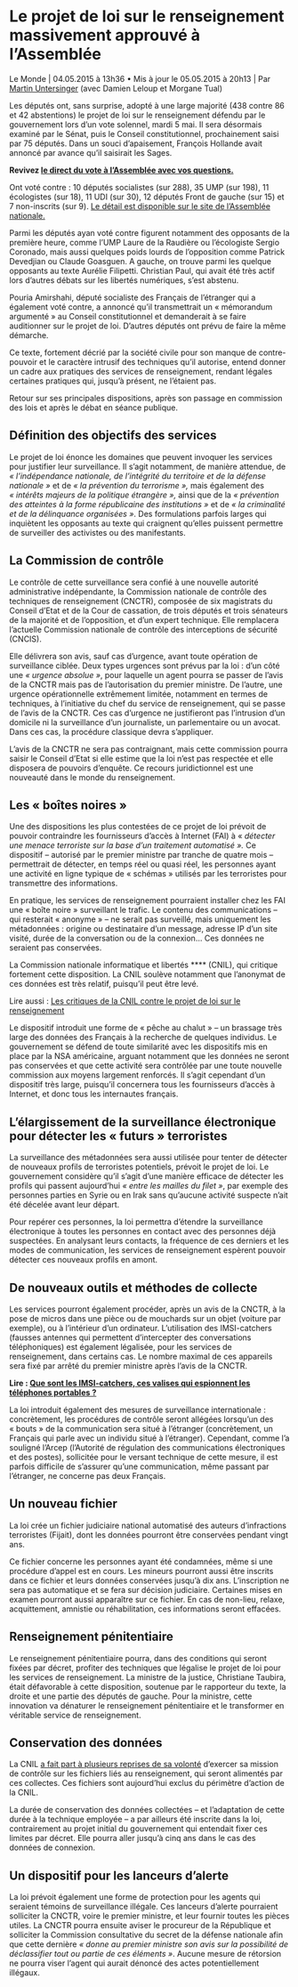 # Le projet de loi sur le renseignement massivement approuvé à l’Assemblée

Le Monde | 04.05.2015 à 13h36 • Mis à jour le 05.05.2015 à 20h13 | Par [Martin Untersinger] (avec Damien Leloup et Morgane Tual)

Les députés ont, sans surprise, adopté à une large majorité (438 contre 86 et 42 abstentions) le projet de loi sur le renseignement défendu par le gouvernement lors d’un vote solennel, mardi 5 mai. Il sera désormais examiné par le Sénat, puis le Conseil constitutionnel, prochainement saisi par 75 députés. Dans un souci d’apaisement, François Hollande avait annoncé par avance qu’il saisirait les Sages.

**Revivez [le direct du vote à l’Assemblée avec vos questions.]**

Ont voté contre : 10 députés socialistes (sur 288), 35 UMP (sur 198), 11 écologistes (sur 18), 11 UDI (sur 30), 12 députés Front de gauche (sur 15) et 7 non-inscrits (sur 9). [Le détail est disponible sur le site de l’Assemblée nationale.]

Parmi les députés ayan voté contre figurent notamment des opposants de la première heure, comme l’UMP Laure de la Raudière ou l’écologiste Sergio Coronado, mais aussi quelques poids lourds de l’opposition comme Patrick Devedjian ou Claude Goasguen. A gauche, on trouve parmi les quelque opposants au texte Aurélie Filipetti. Christian Paul, qui avait été très actif lors d’autres débats sur les libertés numériques, s’est abstenu.

Pouria Amirshahi, député socialiste des Français de l’étranger qui a également voté contre, a annoncé qu’il transmettrait un « mémorandum argumenté » au Conseil constitutionnel et demanderait à se faire auditionner sur le projet de loi. D’autres députés ont prévu de faire la même démarche.

Ce texte, fortement décrié par la société civile pour son manque de contre-pouvoir et le caractère intrusif des techniques qu’il autorise, entend donner un cadre aux pratiques des services de renseignement, rendant légales certaines pratiques qui, jusqu’à présent, ne l’étaient pas.

Retour sur ses principales dispositions, après son passage en commission des lois et après le débat en séance publique.

## Définition des objectifs des services

Le projet de loi énonce les domaines que peuvent invoquer les services pour justifier leur surveillance. Il s’agit notamment, de manière attendue, de *« l’indépendance nationale, de l’intégrité du territoire et de la défense nationale »* et de *« la prévention du terrorisme »,* mais également des *« intérêts majeurs de la politique étrangère »,* ainsi que de la *« prévention des atteintes à la forme républicaine des institutions »* et de *« la criminalité et de la délinquance organisées »*. Des formulations parfois larges qui inquiètent les opposants au texte qui craignent qu’elles puissent permettre de surveiller des activistes ou des manifestants.

## La Commission de contrôle

Le contrôle de cette surveillance sera confié à une nouvelle autorité administrative indépendante, la Commission nationale de contrôle des techniques de renseignement (CNCTR), composée de six magistrats du Conseil d’Etat et de la Cour de cassation, de trois députés et trois sénateurs de la majorité et de l’opposition, et d’un expert technique. Elle remplacera l’actuelle Commission nationale de contrôle des interceptions de sécurité (CNCIS).

Elle délivrera son avis, sauf cas d’urgence, avant toute opération de surveillance ciblée. Deux types urgences sont prévus par la loi : d’un côté une *« urgence absolue »*, pour laquelle un agent pourra se passer de l’avis de la CNCTR mais pas de l’autorisation du premier ministre. De l’autre, une urgence opérationnelle extrêmement limitée, notamment en termes de techniques, à l’initiative du chef du service de renseignement, qui se passe de l’avis de la CNCTR. Ces cas d’urgence ne justifieront pas l’intrusion d’un domicile ni la surveillance d’un journaliste, un parlementaire ou un avocat. Dans ces cas, la procédure classique devra s’appliquer.

L’avis de la CNCTR ne sera pas contraignant, mais cette commission pourra saisir le Conseil d’Etat si elle estime que la loi n’est pas respectée et elle disposera de pouvoirs d’enquête. Ce recours juridictionnel est une nouveauté dans le monde du renseignement.

## Les « boîtes noires »

Une des dispositions les plus contestées de ce projet de loi prévoit de pouvoir contraindre les fournisseurs d’accès à Internet (FAI) à « *détecter une menace terroriste sur la base d’un traitement automatisé ».* Ce dispositif – autorisé par le premier ministre par tranche de quatre mois – permettrait de détecter, en temps réel ou quasi réel, les personnes ayant une activité en ligne typique de « schémas » utilisés par les terroristes pour transmettre des informations.

En pratique, les services de renseignement pourraient installer chez les FAI une « boîte noire » surveillant le trafic. Le contenu des communications – qui resterait « anonyme » – ne serait pas surveillé, mais uniquement les métadonnées : origine ou destinataire d’un message, adresse IP d’un site visité, durée de la conversation ou de la connexion… Ces données ne seraient pas conservées.

La Commission nationale informatique et libertés **** (CNIL), qui critique fortement cette disposition. La CNIL soulève notamment que l’anonymat de ces données est très relatif, puisqu’il peut être levé.

Lire aussi : [Les critiques de la CNIL contre le projet de loi sur le renseignement]

Le dispositif introduit une forme de « pêche au chalut » – un brassage très large des données des Français à la recherche de quelques individus. Le gouvernement se défend de toute similarité avec les dispositifs mis en place par la NSA américaine, arguant notamment que les données ne seront pas conservées et que cette activité sera contrôlée par une toute nouvelle commission aux moyens largement renforcés. Il s’agit cependant d’un dispositif très large, puisqu’il concernera tous les fournisseurs d’accès à Internet, et donc tous les internautes français.

## L’élargissement de la surveillance électronique pour détecter les « futurs » terroristes

La surveillance des métadonnées sera aussi utilisée pour tenter de détecter de nouveaux profils de terroristes potentiels, prévoit le projet de loi. Le gouvernement considère qu’il s’agit d’une manière efficace de détecter les profils qui passent aujourd’hui *« entre les mailles du filet »*, par exemple des personnes parties en Syrie ou en Irak sans qu’aucune activité suspecte n’ait été décelée avant leur départ.

Pour repérer ces personnes, la loi permettra d’étendre la surveillance électronique à toutes les personnes en contact avec des personnes déjà suspectées. En analysant leurs contacts, la fréquence de ces derniers et les modes de communication, les services de renseignement espèrent pouvoir détecter ces nouveaux profils en amont.

## De nouveaux outils et méthodes de collecte

Les services pourront également procéder, après un avis de la CNCTR, à la pose de micros dans une pièce ou de mouchards sur un objet (voiture par exemple), ou à l’intérieur d’un ordinateur. L’utilisation des IMSI-catchers (fausses antennes qui permettent d’intercepter des conversations téléphoniques) est également légalisée, pour les services de renseignement, dans certains cas. Le nombre maximal de ces appareils sera fixé par arrêté du premier ministre après l’avis de la CNCTR.

**Lire : [Que sont les IMSI-catchers, ces valises qui espionnent les téléphones portables ?]**

La loi introduit également des mesures de surveillance internationale : concrètement, les procédures de contrôle seront allégées lorsqu’un des « bouts » de la communication sera situé à l’étranger (concrètement, un Français qui parle avec un individu situé à l’étranger). Cependant, comme l’a souligné l’Arcep (l’Autorité de régulation des communications électroniques et des postes), sollicitée pour le versant technique de cette mesure, il est parfois difficile de s’assurer qu’une communication, même passant par l’étranger, ne concerne pas deux Français.

## Un nouveau fichier

La loi crée un fichier judiciaire national automatisé des auteurs d’infractions terroristes (Fijait), dont les données pourront être conservées pendant vingt ans.

Ce fichier concerne les personnes ayant été condamnées, même si une procédure d’appel est en cours. Les mineurs pourront aussi être inscrits dans ce fichier et leurs données conservées jusqu’à dix ans. L’inscription ne sera pas automatique et se fera sur décision judiciaire. Certaines mises en examen pourront aussi apparaître sur ce fichier. En cas de non-lieu, relaxe, acquittement, amnistie ou réhabilitation, ces informations seront effacées.

## Renseignement pénitentiaire

Le renseignement pénitentiaire pourra, dans des conditions qui seront fixées par décret, profiter des techniques que légalise le projet de loi pour les services de renseignement. La ministre de la justice, Christiane Taubira, était défavorable à cette disposition, soutenue par le rapporteur du texte, la droite et une partie des députés de gauche. Pour la ministre, cette innovation va dénaturer le renseignement pénitentiaire et le transformer en véritable service de renseignement.

## Conservation des données

La CNIL [a fait part à plusieurs reprises de sa volonté] d’exercer sa mission de contrôle sur les fichiers liés au renseignement, qui seront alimentés par ces collectes. Ces fichiers sont aujourd’hui exclus du périmètre d’action de la CNIL.

La durée de conservation des données collectées – et l’adaptation de cette durée à la technique employée – a par ailleurs été inscrite dans la loi, contrairement au projet initial du gouvernement qui entendait fixer ces limites par décret. Elle pourra aller jusqu’à cinq ans dans le cas des données de connexion.

## Un dispositif pour les lanceurs d’alerte

La loi prévoit également une forme de protection pour les agents qui seraient témoins de surveillance illégale. Ces lanceurs d’alerte pourraient solliciter la CNCTR, voire le premier ministre, et leur fournir toutes les pièces utiles. La CNCTR pourra ensuite aviser le procureur de la République et solliciter la Commission consultative du secret de la défense nationale afin que cette dernière *« donne au premier ministre son avis sur la possibilité de déclassifier tout ou partie de ces éléments »*. Aucune mesure de rétorsion ne pourra viser l’agent qui aurait dénoncé des actes potentiellement illégaux.

  [Martin Untersinger]: file:///journaliste/martin-untersinger/
  [le direct du vote à l’Assemblée avec vos questions.]: file:///pixels/live/2015/05/05/suivez-le-vote-de-la-loi-renseignement-en-direct_4628012_4408996.html
  [Le détail est disponible sur le site de l’Assemblée nationale.]: http://www2.assemblee-nationale.fr/scrutins/detail/%28legislature%29/14/%28num%29/1109
  [Les critiques de la CNIL contre le projet de loi sur le renseignement]: file:///pixels/article/2015/03/18/les-critiques-de-la-cnil-contre-le-projet-de-loi-sur-le-renseignement_4595839_4408996.html
  [Que sont les IMSI-catchers, ces valises qui espionnent les téléphones portables ?]: file:///pixels/article/2015/03/31/que-sont-les-imsi-catchers-ces-valises-qui-espionnent-les-telephones-portables_4605827_4408996.html
  [a fait part à plusieurs reprises de sa volonté]: http://www.cnil.fr/fileadmin/documents/La_CNIL/actualite/Les_propositions_de_la_CNIL_sur_les_evolutions_de_la_loi_Informatique_et_Libertes.pdf
